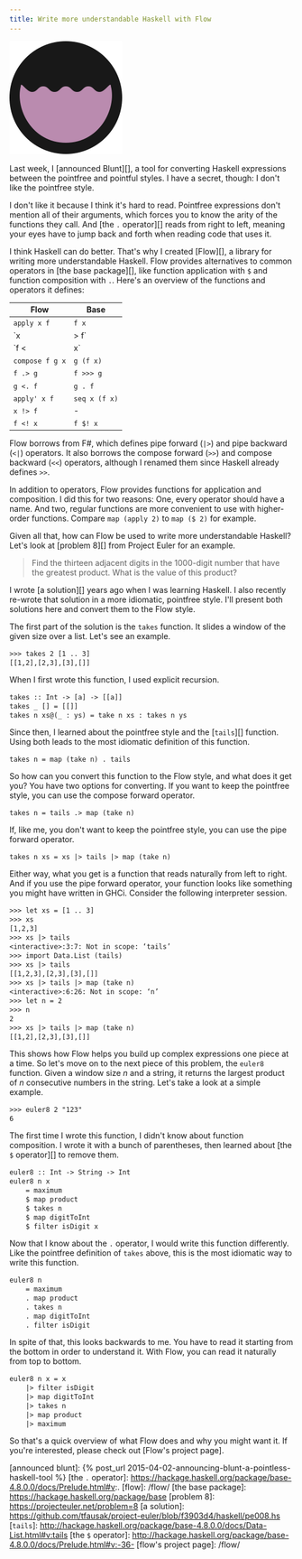 ```yaml
---
title: Write more understandable Haskell with Flow
---
```


![Flow's logo][]

Last week, I [announced Blunt][],
a tool for converting Haskell expressions between the pointfree and pointful styles.
I have a secret, though:
I don't like the pointfree style.

I don't like it because I think it's hard to read.
Pointfree expressions don't mention all of their arguments,
which forces you to know the arity of the functions they call.
And [the `.` operator][] reads from right to left,
meaning your eyes have to jump back and forth when reading code that uses it.

I think Haskell can do better.
That's why I created [Flow][],
a library for writing more understandable Haskell.
Flow provides alternatives to common operators in [the base package][],
like function application with `$` and function composition with `.`.
Here's an overview of the functions and operators it defines:

Flow            | Base
--------------- | -------------
`apply x f`     | `f x`
`x |> f`        | `x & f`
`f <| x`        | `f $ x`
`compose f g x` | `g (f x)`
`f .> g`        | `f >>> g`
`g <. f`        | `g . f`
`apply' x f`    | `seq x (f x)`
`x !> f`        | -
`f <! x`        | `f $! x`

Flow borrows from F#,
which defines pipe forward (`|>`) and pipe backward (`<|`) operators.
It also borrows the compose forward (`>>`) and compose backward (`<<`) operators,
although I renamed them since Haskell already defines `>>`.

In addition to operators,
Flow provides functions for application and composition.
I did this for two reasons:
One, every operator should have a name.
And two, regular functions are more convenient to use with higher-order functions.
Compare `map (apply 2)` to `map ($ 2)` for example.

Given all that,
how can Flow be used to write more understandable Haskell?
Let's look at [problem 8][] from Project Euler for an example.

> Find the thirteen adjacent digits in the 1000-digit number that have the greatest product. What is the value of this product?

I wrote [a solution][] years ago when I was learning Haskell.
I also recently re-wrote that solution in a more idiomatic, pointfree style.
I'll present both solutions here
and convert them to the Flow style.

The first part of the solution is the `takes` function.
It slides a window of the given size over a list.
Let's see an example.

    >>> takes 2 [1 .. 3]
    [[1,2],[2,3],[3],[]]

When I first wrote this function,
I used explicit recursion.

    takes :: Int -> [a] -> [[a]]
    takes _ [] = [[]]
    takes n xs@(_ : ys) = take n xs : takes n ys

Since then,
I learned about the pointfree style and the [`tails`][] function.
Using both leads to the most idiomatic definition of this function.

    takes n = map (take n) . tails

So how can you convert this function to the Flow style,
and what does it get you?
You have two options for converting.
If you want to keep the pointfree style,
you can use the compose forward operator.

    takes n = tails .> map (take n)

If, like me, you don't want to keep the pointfree style,
you can use the pipe forward operator.

    takes n xs = xs |> tails |> map (take n)

Either way, what you get is a function that reads naturally from left to right.
And if you use the pipe forward operator,
your function looks like something you might have written in GHCi.
Consider the following interpreter session.

    >>> let xs = [1 .. 3]
    >>> xs
    [1,2,3]
    >>> xs |> tails
    <interactive>:3:7: Not in scope: ‘tails’
    >>> import Data.List (tails)
    >>> xs |> tails
    [[1,2,3],[2,3],[3],[]]
    >>> xs |> tails |> map (take n)
    <interactive>:6:26: Not in scope: ‘n’
    >>> let n = 2
    >>> n
    2
    >>> xs |> tails |> map (take n)
    [[1,2],[2,3],[3],[]]

This shows how Flow helps you build up complex expressions one piece at a time.
So let's move on to the next piece of this problem, the `euler8` function.
Given a window size *n* and a string, it returns the largest product of *n* consecutive numbers in the string.
Let's take a look at a simple example.

    >>> euler8 2 "123"
    6

The first time I wrote this function,
I didn't know about function composition.
I wrote it with a bunch of parentheses,
then learned about [the `$` operator][] to remove them.

    euler8 :: Int -> String -> Int
    euler8 n x
        = maximum
        $ map product
        $ takes n
        $ map digitToInt
        $ filter isDigit x

Now that I know about the `.` operator,
I would write this function differently.
Like the pointfree definition of `takes` above,
this is the most idiomatic way to write this function.

    euler8 n
        = maximum
        . map product
        . takes n
        . map digitToInt
        . filter isDigit

In spite of that, this looks backwards to me.
You have to read it starting from the bottom in order to understand it.
With Flow, you can read it naturally from top to bottom.

    euler8 n x = x
        |> filter isDigit
        |> map digitToInt
        |> takes n
        |> map product
        |> maximum

So that's a quick overview of what Flow does and why you might want it.
If you're interested, please check out [Flow's project page].

[flow's logo]: /static/images/2015/04/09/flow.svg
[announced blunt]: {% post_url 2015-04-02-announcing-blunt-a-pointless-haskell-tool %}
[the `.` operator]: https://hackage.haskell.org/package/base-4.8.0.0/docs/Prelude.html#v:.
[flow]: /flow/
[the base package]: https://hackage.haskell.org/package/base
[problem 8]: https://projecteuler.net/problem=8
[a solution]: https://github.com/tfausak/project-euler/blob/f3903d4/haskell/pe008.hs
[`tails`]: http://hackage.haskell.org/package/base-4.8.0.0/docs/Data-List.html#v:tails
[the `$` operator]: http://hackage.haskell.org/package/base-4.8.0.0/docs/Prelude.html#v:-36-
[flow's project page]: /flow/
